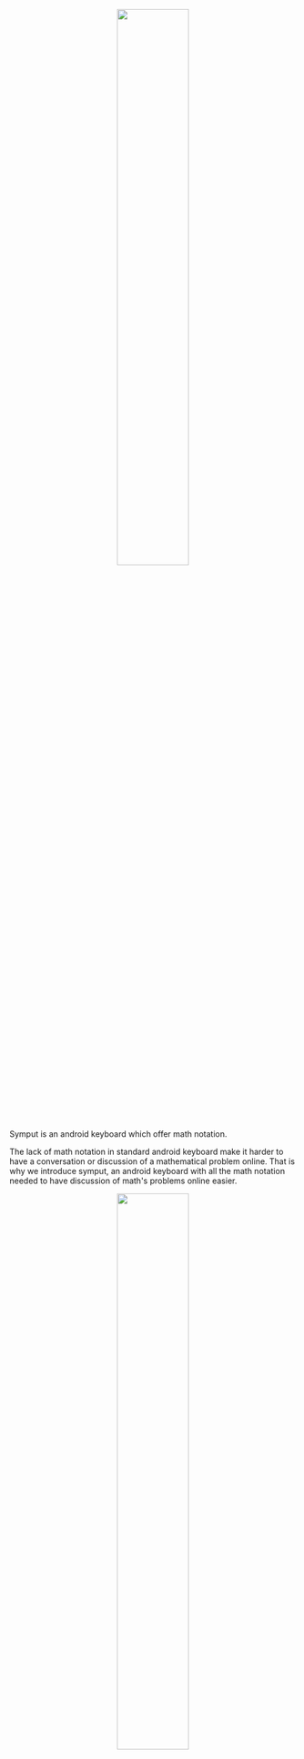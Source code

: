 <p align="center">
  <img src="https://cloud.githubusercontent.com/assets/6025663/22899748/2a6972b8-f1e9-11e6-859c-d9cea2c9becf.png" width="50%">
</p>

Symput is an android keyboard which offer math notation.

The lack of math notation in standard android keyboard make it harder to have a conversation or discussion of a mathematical problem online.
That is why we introduce symput, an android keyboard with all the math notation needed to have discussion of math's problems online easier.

<p align="center">
  <img src="https://user-images.githubusercontent.com/6025663/49764377-7c8c7180-fc8c-11e8-9920-cb7f43b793b7.png" width="50%">
</p>

# License
MIT License

Copyright (c) 2018 AmosGwa

Permission is hereby granted, free of charge, to any person obtaining a copy of this software and associated documentation files (the "Software"), to deal in the Software without restriction, including without limitation the rights to use, copy, modify, merge, publish, distribute, sublicense, and/or sell copies of the Software, and to permit persons to whom the Software is furnished to do so, subject to the following conditions:

The above copyright notice and this permission notice shall be included in all copies or substantial portions of the Software.

THE SOFTWARE IS PROVIDED "AS IS", WITHOUT WARRANTY OF ANY KIND, EXPRESS OR IMPLIED, INCLUDING BUT NOT LIMITED TO THE WARRANTIES OF MERCHANTABILITY, FITNESS FOR A PARTICULAR PURPOSE AND NONINFRINGEMENT. IN NO EVENT SHALL THE AUTHORS OR COPYRIGHT HOLDERS BE LIABLE FOR ANY CLAIM, DAMAGES OR OTHER LIABILITY, WHETHER IN AN ACTION OF CONTRACT, TORT OR OTHERWISE, ARISING FROM, OUT OF OR IN CONNECTION WITH THE SOFTWARE OR THE USE OR OTHER DEALINGS IN THE SOFTWARE.

